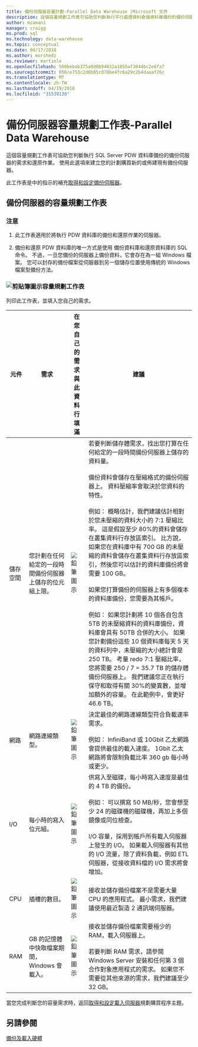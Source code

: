 ```yaml
---
title: 備份伺服器容量計劃-Parallel Data Warehouse |Microsoft 文件
description: 這個容量規劃工作表可協助您判斷執行平行處理資料倉儲資料庫備份的備份伺服器的需求和還原作業。 使用此選項來建立您的計劃購買新的或佈建現有備份伺服器。
author: mzaman1
manager: craigg
ms.prod: sql
ms.technology: data-warehouse
ms.topic: conceptual
ms.date: 04/17/2018
ms.author: murshedz
ms.reviewer: martinle
ms.openlocfilehash: 500bebab375a0d0b94032a1855af3844bc2e6fa7
ms.sourcegitcommit: 056ce753c2d6b85cd78be4fc6a29c2b4daaaf26c
ms.translationtype: MT
ms.contentlocale: zh-TW
ms.lasthandoff: 04/19/2018
ms.locfileid: "31539138"
---
```

# <a name="backup-server-capacity-planning-worksheet---parallel-data-warehouse"></a>備份伺服器容量規劃工作表-Parallel Data Warehouse
這個容量規劃工作表可協助您判斷執行 SQL Server PDW 資料庫備份的備份伺服器的需求和還原作業。 使用此選項來建立您的計劃購買新的或佈建現有備份伺服器。  
  
此工作表是中的指示的補充[取得和設定備份伺服器](acquire-and-configure-backup-server.md)。  
  
## <a name="capacity-planning-worksheet-for-backup-servers"></a>備份伺服器的容量規劃工作表  

### <a name="notes"></a>注意  
  
1.  此工作表適用於將執行 PDW 資料庫的備份和還原作業的伺服器。  
  
2.  備份和還原 PDW 資料庫的唯一方式是使用 備份資料庫和還原資料庫的 SQL 命令。 不過，一旦您備份的伺服器上備份資料，它會存在為一組 Windows 檔案。 您可以封存的備份檔案從伺服器到另一個儲存位置使用傳統的 Windows 檔案型備份方法。  
  
### <a name="clipboard-iconmediaclipboard-iconpng-clipboard-icon-capacity-planning-worksheet"></a>![剪貼簿圖示](media/clipboard-icon.png "剪貼簿圖示")容量規劃工作表 
  
列印此工作表，並填入您自己的需求。  
  
|元件|需求|在您自己的需求與此資料行填滿|建議|  
|-------------|---------------|--------------------------------------------------|-------------------|  
|儲存空間|您計劃在任何給定的一段時間備份伺服器上儲存的位元組上限。|![鉛筆圖示](media/pencil-icon.png "鉛筆圖示")|若要判斷儲存體需求，找出您打算在任何給定的一段時間備份伺服器上儲存的資料量。<br /><br />備份資料會儲存在壓縮格式的備份伺服器上。 資料壓縮率會取決於您資料的特性。<br /><br />例如： 概略估計，我們建議估計相對於您未壓縮的資料大小的 7:1 壓縮比率。 這是假設至少 80%的資料會儲存在叢集資料行存放區索引。 比方說，如果您在資料庫中有 700 GB 的未壓縮的資料會儲存在叢集資料行存放區索引，然後您可以估計的資料庫備份將會需要 100 GB。<br /><br />如果您打算備份的伺服器上有多個複本的資料庫備份，您需要為其帳戶。<br /><br />例如： 如果您計劃將 10 個各自包含 5TB 的未壓縮資料的資料庫備份，資料庫會具有 50TB 合併的大小。 如果您計劃備份這些 10 個資料庫每天 5 天的資料列中，未壓縮的大小總計會是 250 TB。 考量 redo 7:1 壓縮比率，您將需要 250 / 7 = 35.7 TB 的儲存體備份伺服器上。 我們建議您正在執行保守和取得有關 30%的變異數，並增加額外的容量。  在此範例中，會更好 46.6 TB。|  
|網路|網路連線類型。|![鉛筆圖示](media/pencil-icon.png "鉛筆圖示")|決定最佳的網路連線類型符合負載速率需求。<br /><br />例如： InfiniBand 或 10Gbit 乙太網路會提供最佳的載入速度。 1Gbit 乙太網路將會限制負載比率 360 gb 每小時或更少。|  
|I/O|每小時的寫入位元組。|![鉛筆圖示](media/pencil-icon.png "鉛筆圖示")|供寫入至磁碟，每小時寫入速度是最佳的 4 TB 的備份。<br /><br />例如： 可以撰寫 50 MB/秒，您會想至少 24 的磁碟機的磁碟機，再加上多個鏡像或同位檢查。<br /><br />I/O 容量，採用到帳戶所有載入伺服器上發生的 I/O。 如果載入伺服器有其他的 I/O 流量，除了資料負載，例如 ETL 伺服器，從接收資料檔的 I/O 需求將會增加。|  
|CPU|插槽的數目。|![鉛筆圖示](media/pencil-icon.png "鉛筆圖示")|接收並儲存備份檔案不是需要大量 CPU 的應用程式。  最小需求，我們建議使用最近製造 2 通訊端伺服器。|  
|RAM|GB 的記憶體中快取檔案期間，Windows 會載入。|![鉛筆圖示](media/pencil-icon.png "鉛筆圖示")|接收並儲存備份檔案需要極少的 RAM，載入伺服器上。<br /><br />若要判斷 RAM 需求，請參閱 Windows Server 安裝和任何第 3 個合作對象應用程式的需求。 如果您不需要從其他來源的需求，我們建議至少 32 GB。|  
  
當您完成判斷您的容量需求時，返回[取得和設定載入伺服器](acquire-and-configure-loading-server.md)規劃購買程序主題。  
  
## <a name="see-also"></a>另請參閱  
[備份及載入硬體](backup-and-loading-hardware.md)  
  
